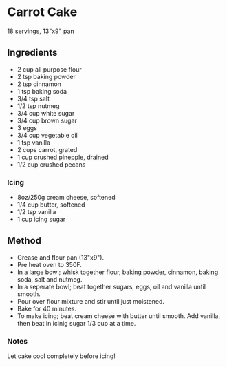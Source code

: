 # Carrot Cake

18 servings, 13"x9" pan

## Ingredients

- 2 cup all purpose flour
- 2 tsp baking powder
- 2 tsp cinnamon
- 1 tsp baking soda
- 3/4 tsp salt
- 1/2 tsp nutmeg
- 3/4 cup white sugar
- 3/4 cup brown sugar
- 3 eggs
- 3/4 cup vegetable oil
- 1 tsp vanilla
- 2 cups carrot, grated
- 1 cup crushed pinepple, drained
- 1/2 cup crushed pecans

### Icing

- 8oz/250g cream cheese, softened
- 1/4 cup butter, softened
- 1/2 tsp vanilla
- 1 cup icing sugar

## Method

- Grease and flour pan (13"x9").
- Pre heat oven to 350F.
- In a large bowl; whisk together flour, baking powder, cinnamon, baking soda, salt and nutmeg.
- In a seperate bowl; beat together sugars, eggs, oil and vanilla until smooth.
- Pour over flour mixture and stir until just moistened.
- Bake for 40 minutes.
- To make icing; beat cream cheese with butter until smooth. Add vanilla, then beat in icinig sugar 1/3 cup at a time.

### Notes

Let cake cool completely before icing!
